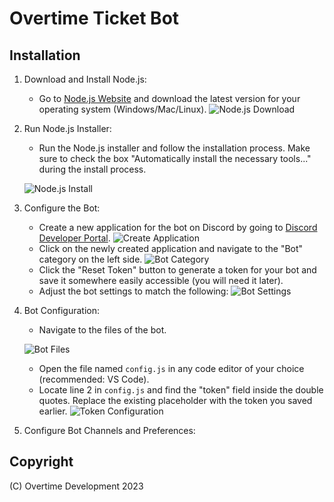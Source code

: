 # Overtime Ticket Bot

## Installation

1. Download and Install Node.js:
   - Go to [Node.js Website](https://nodejs.org) and download the latest version for your operating system (Windows/Mac/Linux).
   ![Node.js Download](https://i.imgur.com/LGkhWvH.png)

2. Run Node.js Installer:
   - Run the Node.js installer and follow the installation process. Make sure to check the box "Automatically install the necessary tools..." during the install process.
  
   ![Node.js Install](https://i.imgur.com/eU1mqQG.png)

3. Configure the Bot:
   - Create a new application for the bot on Discord by going to [Discord Developer Portal](https://discord.com/developers/applications).
   ![Create Application](https://i.imgur.com/oT2cyYH.png)
   - Click on the newly created application and navigate to the "Bot" category on the left side.
   ![Bot Category](https://i.imgur.com/hz7v4rt.png)
   - Click the "Reset Token" button to generate a token for your bot and save it somewhere easily accessible (you will need it later).
   - Adjust the bot settings to match the following:
   ![Bot Settings](https://i.imgur.com/58M1Dif.png)

4. Bot Configuration:
   - Navigate to the files of the bot.
   
   ![Bot Files](https://i.imgur.com/OxhH0KP.png)
   - Open the file named `config.js` in any code editor of your choice (recommended: VS Code).
   - Locate line 2 in `config.js` and find the "token" field inside the double quotes. Replace the existing placeholder with the token you saved earlier.
   ![Token Configuration](https://i.imgur.com/R7KyJqp.png)

5. Configure Bot Channels and Preferences:

## Copyright

(C) Overtime Development 2023
